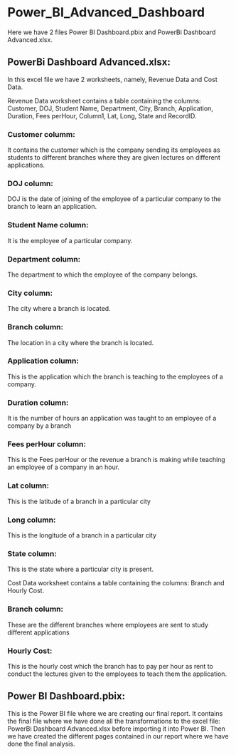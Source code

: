 # Power_BI_Advanced_Dashboard

Here we have 2 files Power BI Dashboard.pbix and PowerBi Dashboard Advanced.xlsx.

## PowerBi Dashboard Advanced.xlsx: 

In this excel file we have 2 worksheets, namely, Revenue Data and Cost Data. 

Revenue Data worksheet contains a table containing the columns: Customer, DOJ, Student Name, Department, City, Branch, Application, Duration, Fees perHour, Column1, Lat, Long, State and RecordID.

### Customer columm:
It contains the customer which is the company sending its employees as students to different branches where they are given lectures on different applications.
### DOJ column: 
DOJ is the date of joining of the employee of a particular company to the branch to learn an application.
### Student Name column: 
It is the employee of a particular company.
### Department column: 
The department to which the employee of the company belongs.
### City column: 
The city where a branch is located.
### Branch column: 
The location in a city where the branch is located.
### Application column: 
This is the application which the branch is teaching to the employees of a company.
### Duration column: 
It is the number of hours an application was taught to an employee of a company by a branch
### Fees perHour column: 
This is the Fees perHour or the revenue a branch is making while teaching an employee of a company in an hour.
### Lat column: 
This is the latitude of a branch in a particular city
### Long column: 
This is the longitude of a branch in a particular city
### State column: 
This is the state where a particular city is present.  

  
Cost Data worksheet contains a table containing the columns: Branch and Hourly Cost.

### Branch column: 
These are the different branches where employees are sent to study different applications
### Hourly Cost: 
This is the hourly cost which the branch has to pay per hour as rent to conduct the lectures given to the employees to teach them the application.

## Power BI Dashboard.pbix:

This is the Power BI file where we are creating our final report. It contains the final file where we have done all the transformations to the excel file: PowerBi Dashboard Advanced.xlsx before importing it into Power BI. Then we have created the different pages contained in our report where we have done the final analysis.
